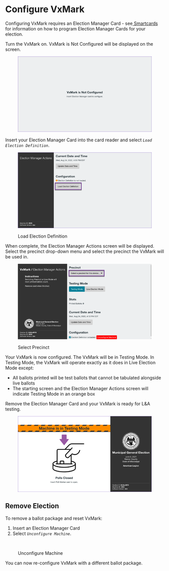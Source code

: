 # Configure VxMark

Configuring VxMark requires an Election Manager Card - see[ Smartcards](../hardware-setup/programming-cards.md) for information on how to program Election Manager Cards for your election.

Turn the VxMark on. VxMark is Not Configured will be displayed on the screen.

<figure><img src="../.gitbook/assets/image (46).png" alt=""><figcaption></figcaption></figure>

Insert your Election Manager Card into the card reader and select _`Load Election Definition`_.

<figure><img src="../.gitbook/assets/image (38).png" alt=""><figcaption><p>Load Election Definition</p></figcaption></figure>

When complete, the Election Manager Actions screen will be displayed. Select the precinct drop-down menu and select the precinct the VxMark will be used in.

<figure><img src="../.gitbook/assets/image (57).png" alt=""><figcaption><p>Select Precinct</p></figcaption></figure>

Your VxMark is now configured. The VxMark will be in Testing Mode. In Testing Mode, the VxMark will operate exactly as it does in Live Election Mode except:

* All ballots printed will be test ballots that cannot be tabulated alongside live ballots
* The starting screen and the Election Manager Actions screen will indicate Testing Mode in an orange box

Remove the Election Manager Card and your VxMark is ready for L\&A testing.

<figure><img src="../.gitbook/assets/image (99).png" alt=""><figcaption></figcaption></figure>

## Remove Election

To remove a ballot package and reset VxMark:

1. Insert an Election Manager Card
2. Select _`Unconfigure Machine`_.

<figure><img src="../.gitbook/assets/image (75).png" alt=""><figcaption><p>Unconfigure Machine</p></figcaption></figure>

You can now re-configure VxMark with a different ballot package.

